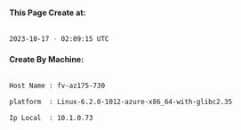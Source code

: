 
   
#### This Page Create at:

```bash

2023-10-17 - 02:09:15 UTC

```

#### Create By Machine:

```bash

Host Name : fv-az175-730

platform  : Linux-6.2.0-1012-azure-x86_64-with-glibc2.35

Ip Local  : 10.1.0.73

```

